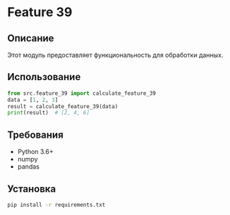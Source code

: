 # Feature 39
## Описание
Этот модуль предоставляет функциональность для обработки данных.
## Использование
```python
from src.feature_39 import calculate_feature_39
data = [1, 2, 3]
result = calculate_feature_39(data)
print(result)  # [2, 4, 6]
```
## Требования
- Python 3.6+
- numpy
- pandas
## Установка
```bash
pip install -r requirements.txt
```